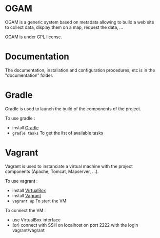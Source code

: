 # OGAM

OGAM is a generic system based on metadata allowing to build a web site to collect data, display them on a map, request the data, ... 
 
OGAM is under GPL license.


# Documentation

The documentation, installation and configuration procedures, etc is in the "documentation" folder.


# Gradle

Gradle is used to launch the build of the components of the project.

To use gradle :
* install [Gradle](https://gradle.org/)
* `gradle tasks`    To get the list of available tasks


# Vagrant

Vagrant is used to instanciate a virtual machine with the project components (Apache, Tomcat, Mapserver, ...).

To use vagrant : 
* install [VirtualBox](https://www.virtualbox.org/)
* install [Vagrant](https://www.vagrantup.com/)
* `vagrant up`   To start the VM

To connect the VM :
* use VirtualBox interface
* (or) connect with SSH on localhost on port 2222 with the login vagrant/vagrant  